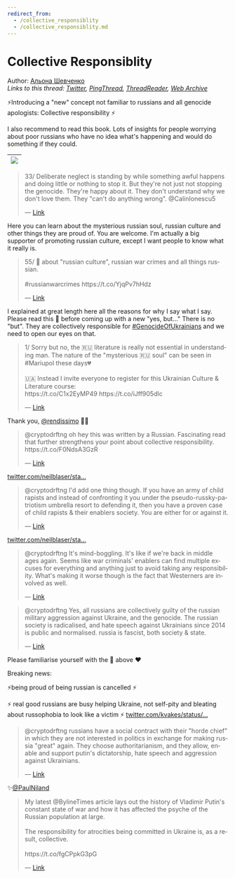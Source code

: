 ```yaml
---
redirect_from:
  - /collective_responsiblity
  - /collective_responsiblity.md
---
```

# Collective Responsiblity

Author: [Альона Шевченко](https://twitter.com/cryptodrftng)  
*Links to this thread: [Twitter](https://twitter.com/cryptodrftng/status/1532475819926380575), [PingThread](https://pingthread.com/thread/1532475819926380575), [ThreadReader](https://threadreaderapp.com/thread/1532475819926380575.html), [Web Archive](https://web.archive.org/web/*/https://twitter.com/cryptodrftng/status/1532475819926380575)*

⚡️Introducing a "new" concept not familiar to russians and all genocide apologists:  Collective responsibility ⚡️

I also recommend to read this book. Lots of insights for people worrying about poor russians who have no idea what's happening and would do something if they could.

| [![](https://pbs.twimg.com/media/FURyokhX0AAJN-p.jpg)](https://pbs.twimg.com/media/FURyokhX0AAJN-p.jpg) |
| :-: |

<blockquote class="twitter-tweet">
    <p lang="en" dir="ltr">
    33/ Deliberate neglect is standing by while something awful happens and doing little or nothing to stop it. But they&#39;re not just not stopping the genocide. They&#39;re happy about it. They don&#39;t understand why we don&#39;t love them. They &#34;can&#39;t do anything wrong&#34;. @CalinIonescu5<br />
    </p>
    &mdash; <a href="https://twitter.com/cryptodrftng/status/1532029348353650689">Link</a>
</blockquote>

Here you can learn about the mysterious russian soul, russian culture and other things they are proud of. You are welcome. I'm actually a big supporter of promoting russian culture,  except I want people to know what it really is.

<blockquote class="twitter-tweet">
    <p lang="en" dir="ltr">
    55/ 🧵 about &#34;russian culture&#34;, russian war crimes and all things russian. <br />
    <br />
    #russianwarcrimes https://t.co/YjqPv7hHdz<br />
    </p>
    &mdash; <a href="https://twitter.com/cryptodrftng/status/1531480350811205632">Link</a>
</blockquote>

I explained at great length here all the reasons for why I say what I say. Please read this 🧵 before coming up with a new "yes, but..." There is no "but". They are collectively responsible for [#GenocideOfUkrainians](https://twitter.com/hashtag/GenocideOfUkrainians) and we need to open our eyes on that.

<blockquote class="twitter-tweet">
    <p lang="en" dir="ltr">
    1/ Sorry but no, the 🇷🇺 literature is really not essential in understanding man. The nature of the &#34;mysterious 🇷🇺  soul&#34; can be seen in #Mariupol these days💔<br />
    <br />
    🇺🇦 Instead I invite everyone to register for this Ukrainian Culture &amp; Literature course:<br />
    https://t.co/C1x2EyMP49 https://t.co/iJff905dIc<br />
    </p>
    &mdash; <a href="https://twitter.com/cryptodrftng/status/1531928535148920832">Link</a>
</blockquote>

Thank you, [@rendissimo](https://twitter.com/rendissimo) 💙💛

<blockquote class="twitter-tweet">
    <p lang="en" dir="ltr">
    @cryptodrftng oh hey this was written by a Russian. Fascinating read that further strengthens your point about collective responsibility. https://t.co/F0NdsA3GzR<br />
    </p>
    &mdash; <a href="https://twitter.com/rendissimo/status/1532711108137590784">Link</a>
</blockquote>

[twitter.com/neilblaser/sta…](https://twitter.com/neilblaser/status/1532724123754962945)

<blockquote class="twitter-tweet">
    <p lang="en" dir="ltr">
    @cryptodrftng I&#39;d add one thing though. If you have an army of child rapists and instead of confronting it you under the pseudo-russky-patriotism umbrella resort to defending it, then you have a proven case of child rapists &amp; their enablers society. You are either for or against it.<br />
    </p>
    &mdash; <a href="https://twitter.com/MadMax25678931/status/1532760987635417090">Link</a>
</blockquote>

[twitter.com/neilblaser/sta…](https://twitter.com/neilblaser/status/1532763770866606080)

<blockquote class="twitter-tweet">
    <p lang="en" dir="ltr">
    @cryptodrftng It&#39;s mind-boggling. It&#39;s like if we&#39;re back in middle ages again. Seems like war criminals&#39; enablers can find multiple excuses for everything and anything just to avoid taking any responsibility. What&#39;s making it worse though is the fact that Westerners are involved as well.<br />
    </p>
    &mdash; <a href="https://twitter.com/MadMax25678931/status/1532763950030413827">Link</a>
</blockquote>

<blockquote class="twitter-tweet">
    <p lang="en" dir="ltr">
    @cryptodrftng Yes, all russians are collectively guilty of the russian military aggression against Ukraine, and the genocide. The russian society is radicalised, and hate speech against Ukrainians since 2014 is public and normalised. russia is fascist, both society &amp; state.<br />
    </p>
    &mdash; <a href="https://twitter.com/Uliana_IN/status/1534683066093944832">Link</a>
</blockquote>

Please familiarise yourself with the 🧵 above ❤️

Breaking news:

⚡️being proud of being russian is cancelled ⚡️ 

⚡️ real good russians are busy helping Ukraine, not self-pity and bleating about russophobia to look like a victim ⚡️ [twitter.com/kvakes/status/…](https://twitter.com/kvakes/status/1535545082014842881)

<blockquote class="twitter-tweet">
    <p lang="en" dir="ltr">
    @cryptodrftng russians have a social contract with their &#34;horde chief&#34; in which they are not interested in politics in exchange for making russia &#34;great&#34; again. They choose authoritarianism, and they allow, enable and support putin&#39;s dictatorship, hate speech and aggression against Ukrainians.<br />
    </p>
    &mdash; <a href="https://twitter.com/Uliana_IN/status/1539324891744305152">Link</a>
</blockquote>

✨[@PaulNiland](https://twitter.com/PaulNiland)

<blockquote class="twitter-tweet">
    <p lang="en" dir="ltr">
    My latest @BylineTimes article lays out the history of Vladimir Putin&#39;s constant state of war and how it has affected the psyche of the Russian population at large.<br />
    <br />
    The responsibility for atrocities being committed in Ukraine is, as a result, collective.<br />
    <br />
    https://t.co/fgCPpkG3pG<br />
    </p>
    &mdash; <a href="https://twitter.com/PaulNiland/status/1558013245834813441">Link</a>
</blockquote>
